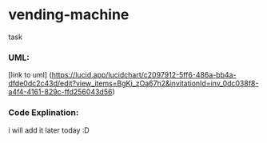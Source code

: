 # vending-machine
task

### UML:
[link to uml] (https://lucid.app/lucidchart/c2097912-5ff6-486a-bb4a-dfde0dc2c43d/edit?view_items=BgKi_zOa67h2&invitationId=inv_0dc038f8-a4f4-4161-829c-ffd256043d56)

### Code Explination:
i will add it later today :D
